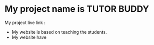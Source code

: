 # My project name is TUTOR BUDDY
My project live link : 
* My website is based on teaching the students.
* My website have   